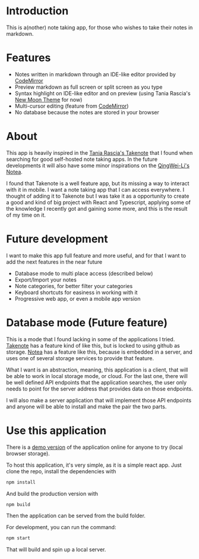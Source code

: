 # Introduction

This is a(nother) note taking app, for those who wishes to take their notes in
markdown.

# Features

- Notes written in markdown through an IDE-like editor provided by [CodeMirror](https://codemirror.net/)
- Preview markdown as full screen or split screen as you type
- Syntax highlight on IDE-like editor and on preview (using Tania Rascia's
  [New Moon Theme](https://taniarascia.github.io/new-moon/) for now)
- Multi-cursor editing (feature from [CodeMirror](https://codemirror.net/))
- No database because the notes are stored in your browser

# About

This app is heavily inspired in the [Tania Rascia's Takenote](https://github.com/taniarascia/takenote)
that I found when searching for good self-hosted note taking apps. In the
future developments it will also have some minor inspirations on the
[QingWei-Li's Notea](https://github.com/QingWei-Li/notea).

I found that Takenote is a well feature app, but its missing a way to interact
with it in mobile. I want a note taking app that I can access everywhere. I
thought of adding it to Takenote but I was take it as a opportunity to create a
good and kind of big project with React and Typescript, applying some of the
knowledge I recently got and gaining some more, and this is the result of my
time on it.

# Future development

I want to make this app full feature and more useful, and for that I want to
add the next features in the near future

- Database mode to multi place access (described below)
- Export/Import your notes
- Note categories, for better filter your categories
- Keyboard shortcuts for easiness in working with it
- Progressive web app, or even a mobile app version

# Database mode (Future feature)

This is a mode that I found lacking in some of the applications I tried.
[Takenote](https://github.com/taniarascia/takenote) has a feature kind of like
this, but is locked to using github as storage. [Notea](https://github.com/QingWei-Li/notea)
has a feature like this, because is embedded in a server, and uses one of
several storage services to provide that feature.

What I want is an abstraction, meaning, this application is a client, that will
be able to work in local storage mode, or cloud. For the last one, there will be
well defined API endpoints that the application searches, the user only needs
to point for the server address that provides data on those endpoints.

I will also make a server application that will implement those API endpoints and
anyone will be able to install and make the pair the two parts.

# Use this application

There is a [demo version](http://easilok-notes.netlify.com) of the application
online for anyone to try (local browser storage).

To host this application, it's very simple, as it is a simple react app.
Just clone the repo, install the dependencies with

```bash
npm install
```

And build the production version with

```bash
npm build
```

Then the application can be served from the build folder.

For development, you can run the command:

```bash
npm start
```

That will build and spin up a local server.
